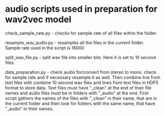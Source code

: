 # audio scripts used in preparation for wav2vec model

check_sample_rate.py - checks for sample rate of all files within the folder.

resample_wav_audio.py - resamples all the files in the current folder. Sample rate used in the script is 16000

split_wav_file.py - split wav file into smaller bits. Here it is set to 10 second files.

data_preparation.py - check audio  for/convert from stereo to mono. check for sample rate and if necessary resample it as well.  Then combine line from text files with combine 10 second wav files and lines from text files in HDF5 format to store data. 
Text files must have "_clean" at the end of their file names and audio files must be in folders with "_audio" at the end. First script gathers the names of the files with "_clean" in their name, that are in the current folder and then look for folders with the same name, that have "_audio" in their names.